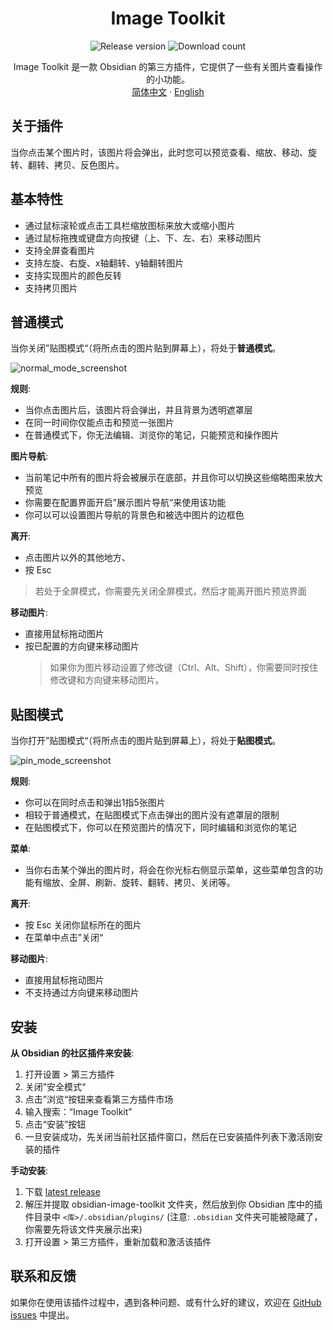 <h1 align="center">Image Toolkit</h1>

<p align="center">
    <img alt="Release version" src="https://img.shields.io/github/v/release/sissilab/obsidian-image-toolkit?style=for-the-badge">
    <img alt="Download count" src="https://img.shields.io/github/downloads/sissilab/obsidian-image-toolkit/total?style=for-the-badge">
</p>

<p align="center">
    <span>Image Toolkit 是一款 Obsidian 的第三方插件，它提供了一些有关图片查看操作的小功能。</span>
    <br/>
    <a href="/README_cn.md">简体中文</a>
    ·
    <a href="/README.md">English</a>
</p>


## 关于插件
当你点击某个图片时，该图片将会弹出，此时您可以预览查看、缩放、移动、旋转、翻转、拷贝、反色图片。

## 基本特性
- 通过鼠标滚轮或点击工具栏缩放图标来放大或缩小图片
- 通过鼠标拖拽或键盘方向按键（上、下、左、右）来移动图片
- 支持全屏查看图片
- 支持左旋、右旋、x轴翻转、y轴翻转图片
- 支持实现图片的颜色反转
- 支持拷贝图片
  
## 普通模式

当你关闭”贴图模式“（将所点击的图片贴到屏幕上），将处于**普通模式**。

![normal_mode_screenshot](https://raw.githubusercontent.com/sissilab/obsidian-image-toolkit/master/example/normal_mode_screenshot.png)

**规则**:
- 当你点击图片后，该图片将会弹出，并且背景为透明遮罩层
- 在同一时间你仅能点击和预览一张图片
- 在普通模式下，你无法编辑、浏览你的笔记，只能预览和操作图片

**图片导航**:
- 当前笔记中所有的图片将会被展示在底部，并且你可以切换这些缩略图来放大预览
- 你需要在配置界面开启”展示图片导航“来使用该功能
- 你可以可以设置图片导航的背景色和被选中图片的边框色

**离开**:
- 点击图片以外的其他地方、
- 按 Esc
> 若处于全屏模式，你需要先关闭全屏模式，然后才能离开图片预览界面

**移动图片**:
- 直接用鼠标拖动图片
- 按已配置的方向键来移动图片
  > 如果你为图片移动设置了修改键（Ctrl、Alt、Shift），你需要同时按住修改键和方向键来移动图片。

## 贴图模式

当你打开”贴图模式“（将所点击的图片贴到屏幕上），将处于**贴图模式**。

![pin_mode_screenshot](https://raw.githubusercontent.com/sissilab/obsidian-image-toolkit/master/example/pin_mode_screenshot.png)

**规则**:
- 你可以在同时点击和弹出1指5张图片
- 相较于普通模式，在贴图模式下点击弹出的图片没有遮罩层的限制
- 在贴图模式下，你可以在预览图片的情况下，同时编辑和浏览你的笔记

**菜单**:
- 当你右击某个弹出的图片时，将会在你光标右侧显示菜单，这些菜单包含的功能有缩放、全屏、刷新、旋转、翻转、拷贝、关闭等。

**离开**:
- 按 Esc 关闭你鼠标所在的图片
- 在菜单中点击”关闭“

**移动图片**:
- 直接用鼠标拖动图片
- 不支持通过方向键来移动图片

## 安装

**从 Obsidian 的社区插件来安装**:
1. 打开设置 > 第三方插件
2. 关闭”安全模式“
3. 点击”浏览“按钮来查看第三方插件市场
4. 输入搜索：“Image Toolkit”
5. 点击“安装”按钮
6. 一旦安装成功，先关闭当前社区插件窗口，然后在已安装插件列表下激活刚安装的插件

**手动安装**:
1. 下载 [latest release](https://github.com/sissilab/obsidian-image-toolkit/releases/latest)
2. 解压并提取 obsidian-image-toolkit 文件夹，然后放到你 Obsidian 库中的插件目录中 `<库>/.obsidian/plugins/` (注意: `.obsidian` 文件夹可能被隐藏了，你需要先将该文件夹展示出来)
3. 打开设置 > 第三方插件，重新加载和激活该插件

## 联系和反馈

如果你在使用该插件过程中，遇到各种问题、或有什么好的建议，欢迎在 [GitHub issues](https://github.com/sissilab/obsidian-image-toolkit/issues) 中提出。

